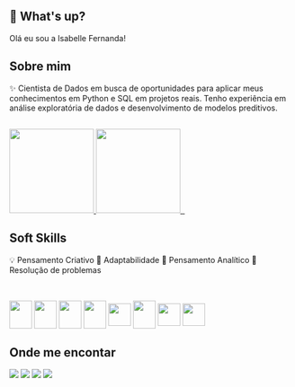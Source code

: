 
## 👋 What's up? 

Olá eu sou a Isabelle Fernanda!




## Sobre mim
✨ Cientista de Dados em busca de oportunidades para aplicar meus conhecimentos em Python e SQL em projetos reais. Tenho experiência em análise exploratória de dados e desenvolvimento de modelos preditivos.


##
<div>
  <a href="https://github.com/IsabelleFernanda">
  <img height="150px" src="https://github-readme-stats.vercel.app/api?username=IsabelleFernanda&show_icons=true&theme=dracula&include_all_commits=true&count_private=true"/>
  <img height="150px" src="https://github-readme-stats.vercel.app/api/top-langs/?username=IsabelleFernanda&layout=compact&langs_count=16&theme=dracula"/>   
  </a>
</div>

## Soft Skills

💡 Pensamento Criativo
🔁 Adaptabilidade
🔎 Pensamento Analítico
🔧 Resolução de problemas


##

<div style="display: inline_block"><br>
 <img align="center" height="50" width="40" src="https://cdn.jsdelivr.net/gh/devicons/devicon@latest/icons/python/python-original.svg"/>
  <img align="center" height="50" width="40" src="https://cdn.jsdelivr.net/gh/devicons/devicon@latest/icons/pandas/pandas-original.svg" />
  <img align="center" height="50" width="40" src="https://cdn.jsdelivr.net/gh/devicons/devicon@latest/icons/matplotlib/matplotlib-original.svg" />
  <img align="center" height="50" width="40" src="https://cdn.jsdelivr.net/gh/devicons/devicon@latest/icons/scikitlearn/scikitlearn-original.svg"/>
  <img align="center" height="40" width="40" src="https://cdn.jsdelivr.net/gh/devicons/devicon@latest/icons/azuresqldatabase/azuresqldatabase-original.svg"/>
  <img align="center" height="50" width="40" src="https://cdn.jsdelivr.net/gh/devicons/devicon@latest/icons/jupyter/jupyter-original-wordmark.svg"/>
  <img align="center" height="40" width="40" src="https://cdn.jsdelivr.net/gh/devicons/devicon@latest/icons/anaconda/anaconda-original.svg" />
  <img align="center" height="40" width="40" src="https://cdn.jsdelivr.net/gh/devicons/devicon@latest/icons/vscode/vscode-original.svg" />
</div>



## Onde me encontar


<div> 
 <a href="https://www.linkedin.com/in/isabelle-f-silva/" target="_blank"><img src="https://img.shields.io/badge/-LinkedIn-%230077B5?style=for-the-badge&logo=linkedin&logoColor=white" target="_blank"></a> 
 <a href = "mailto:isabelle.f.cesario@gmail.com"><img src="https://img.shields.io/badge/-Gmail-%23333?style=for-the-badge&logo=gmail&logoColor=white" target="_blank"></a>
 <a href="https://www.instagram.com/is.a.cesario/" target="_blank"><img src="https://img.shields.io/badge/-Instagram-%23E4405F?style=for-the-badge&logo=instagram&logoColor=white" target="_blank"></a>
 <a href="https://discord.gg/wagxzStdcR" target="_blank"><img src="https://img.shields.io/badge/Discord-7289DA?style=for-the-badge&logo=discord&logoColor=white" target="_blank"></a> 
  
 
  
</div>
